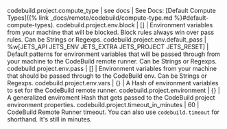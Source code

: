 codebuild.project.compute_type | see docs | See Docs: [Default Compute Types]({% link _docs/remote/codebuild/compute-type.md %}#default-compute-types).
codebuild.project.env.block | [] | Environment variables from your machine that will be blocked. Block rules always win over pass rules. Can be Strings or Regexps.
codebuild.project.env.default_pass | %w[JETS_API JETS_ENV JETS_EXTRA JETS_PROJECT JETS_RESET] | Default patterns for environment variables that will be passed through from your machine to the CodeBuild remote runner. Can be Strings or Regexps.
codebuild.project.env.pass | [] | Environment variables from your machine that should be passed through to the CodeBuild env. Can be Strings or Regexps.
codebuild.project.env.vars | {} | A Hash of environment variables to set for the CodeBuild remote runner.
codebuild.project.environment | {} | A generalized enviroment Hash that gets passed to the CodeBuild project environment properties.
codebuild.project.timeout_in_minutes | 60 | CodeBuild Remote Runner timeout. You can also use `codebuild.timeout` for shorthand. It's still in minutes.